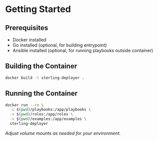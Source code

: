 # Getting Started

## Prerequisites

- Docker installed
- Go installed (optional, for building entrypoint)
- Ansible installed (optional, for running playbooks outside container)

## Building the Container

```bash
docker build -t sterling-deployer .
```

## Running the Container

```bash
docker run --rm \
  -v $(pwd)/playbooks:/app/playbooks \
  -v $(pwd)/roles:/app/roles \
  -v $(pwd)/examples:/app/examples \
  sterling-deployer
```

*Adjust volume mounts as needed for your environment.*

